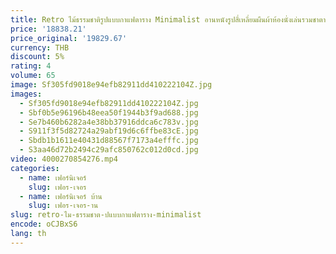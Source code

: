 ```yaml
---
title: Retro ไม้ธรรมชาติรูปแบบกาแฟตาราง Minimalist อานหนังรูปสี่เหลี่ยมผืนผ้าห้องนั่งเล่นรวมชาตารางตู้ทีวี
price: '18838.21'
price_original: '19829.67'
currency: THB
discount: 5%
rating: 4
volume: 65
image: Sf305fd9018e94efb82911dd410222104Z.jpg
images:
  - Sf305fd9018e94efb82911dd410222104Z.jpg
  - Sbf0b5e96196b48eea50f1944b3f9ad688.jpg
  - Se7b460b6282a4e38bb37916ddca6c783v.jpg
  - S911f3f5d82724a29abf19d6c6ffbe83cE.jpg
  - Sbdb1b1611e40431d88567f7173a4efffc.jpg
  - S3aa46d72b2494c29afc850762c012d0cd.jpg
video: 4000270854276.mp4
categories:
  - name: เฟอร์นิเจอร์
    slug: เฟอร-เจอร
  - name: เฟอร์นิเจอร์ บ้าน
    slug: เฟอร-เจอร-าน
slug: retro-ไม-ธรรมชาต-ปแบบกาแฟตาราง-minimalist
encode: oCJBxS6
lang: th
---
```

  